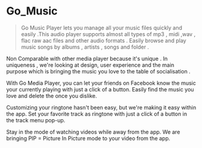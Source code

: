 # Go_Music
>Go Music Player lets you manage all your music files quickly and easily .This audio player supports almost all types of mp3 , midi ,wav , flac raw aac files and other audio formats . Easily browse and play music songs by albums , artists , songs and folder .

Non Comparable with other media player because it's unique . In uniqueness , we're looking at design, user experience and the main purpose which is bringing the music you love to the table of socialisation .

With Go Media Player, you can let your friends on Facebook know the music your currently playing with just a click of a button. Easily find the music you love and delete the once you dislike.

Customizing your ringtone hasn't been easy, but we're making it easy within the app. Set your favorite track as ringtone with just a click of a button in the track menu pop-up.

Stay in the mode of watching videos while away from the app.
We are bringing PIP = Picture In Picture mode to your video from the app.
